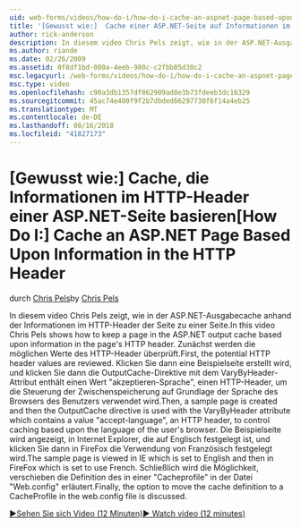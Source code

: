 ```yaml
---
uid: web-forms/videos/how-do-i/how-do-i-cache-an-aspnet-page-based-upon-information-in-the-http-header
title: '[Gewusst wie:]  Cache einer ASP.NET-Seite auf Informationen im HTTP-Header basierend | Microsoft-Dokumentation'
author: rick-anderson
description: In diesem video Chris Pels zeigt, wie in der ASP.NET-Ausgabecache anhand der Informationen im HTTP-Header der Seite zu einer Seite. Erste, die mögliche HTTP-pfzeile...
ms.author: riande
ms.date: 02/26/2009
ms.assetid: 0f8df1bd-080a-4eeb-980c-c2fbb05d30c2
msc.legacyurl: /web-forms/videos/how-do-i/how-do-i-cache-an-aspnet-page-based-upon-information-in-the-http-header
msc.type: video
ms.openlocfilehash: c90a3db1357df062909ad0e3b73fdeeb3dc16329
ms.sourcegitcommit: 45ac74e400f9f2b7dbded66297730f6f14a4eb25
ms.translationtype: MT
ms.contentlocale: de-DE
ms.lasthandoff: 08/16/2018
ms.locfileid: "41827173"
---
```

<a name="how-do-i--cache-an-aspnet-page-based-upon-information-in-the-http-header"></a><span data-ttu-id="009df-104">[Gewusst wie:]  Cache, die Informationen im HTTP-Header einer ASP.NET-Seite basieren</span><span class="sxs-lookup"><span data-stu-id="009df-104">[How Do I:]  Cache an ASP.NET Page Based Upon Information in the HTTP Header</span></span>
====================
<span data-ttu-id="009df-105">durch [Chris Pels](https://twitter.com/chrispels)</span><span class="sxs-lookup"><span data-stu-id="009df-105">by [Chris Pels](https://twitter.com/chrispels)</span></span>

<span data-ttu-id="009df-106">In diesem video Chris Pels zeigt, wie in der ASP.NET-Ausgabecache anhand der Informationen im HTTP-Header der Seite zu einer Seite.</span><span class="sxs-lookup"><span data-stu-id="009df-106">In this video Chris Pels shows how to keep a page in the ASP.NET output cache based upon information in the page's HTTP header.</span></span> <span data-ttu-id="009df-107">Zunächst werden die möglichen Werte des HTTP-Header überprüft.</span><span class="sxs-lookup"><span data-stu-id="009df-107">First, the potential HTTP header values are reviewed.</span></span> <span data-ttu-id="009df-108">Klicken Sie dann eine Beispielseite erstellt wird, und klicken Sie dann die OutputCache-Direktive mit dem VaryByHeader-Attribut enthält einen Wert "akzeptieren-Sprache", einen HTTP-Header, um die Steuerung der Zwischenspeicherung auf Grundlage der Sprache des Browsers des Benutzers verwendet wird.</span><span class="sxs-lookup"><span data-stu-id="009df-108">Then, a sample page is created and then the OutputCache directive is used with the VaryByHeader attribute which contains a value "accept-language", an HTTP header, to control caching based upon the language of the user's browser.</span></span> <span data-ttu-id="009df-109">Die Beispielseite wird angezeigt, in Internet Explorer, die auf Englisch festgelegt ist, und klicken Sie dann in FireFox die Verwendung von Französisch festgelegt wird.</span><span class="sxs-lookup"><span data-stu-id="009df-109">The sample page is viewed in IE which is set to English and then in FireFox which is set to use French.</span></span> <span data-ttu-id="009df-110">Schließlich wird die Möglichkeit, verschieben die Definition des in einer "Cacheprofile" in der Datei "Web.config" erläutert.</span><span class="sxs-lookup"><span data-stu-id="009df-110">Finally, the option to move the cache definition to a CacheProfile in the web.config file is discussed.</span></span>

[<span data-ttu-id="009df-111">&#9654;Sehen Sie sich Video (12 Minuten)</span><span class="sxs-lookup"><span data-stu-id="009df-111">&#9654; Watch video (12 minutes)</span></span>](https://channel9.msdn.com/Blogs/ASP-NET-Site-Videos/how-do-i-cache-an-aspnet-page-based-upon-information-in-the-http-header)
